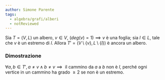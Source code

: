 ```yaml
---
author: Simone Parente
tags:
  - algebra/grafi/alberi
  - notReviewed
---
```

Sia $T=(V,L)$  un albero, $v \in V$, $(deg(v)=1) \implies v \text{ è una foglia}$; sia $l \in L$, tale che $v$ è un estremo di $l$. Allora $T'=(V \setminus \{v\}, L \setminus \{l\})$ è ancora un albero.
### Dimostrazione
$\forall a,b \in T', a \neq v \land b \neq v \implies \text{ il cammino da } a \text{ a } b \text{ non è } l$, perché ogni vertice in un cammino ha grado $\geq 2$  se non è un estremo.